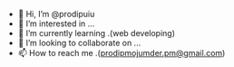 - 👋 Hi, I’m @prodipuiu
- 👀 I’m interested in ...
- 🌱 I’m currently learning .(web developing)
- 💞️ I’m looking to collaborate on ...
- 📫 How to reach me .(prodipmojumder.pm@gmail.com)

<!---
prodipuiu/prodipuiu is a ✨ special ✨ repository because its `README.md` (this file) appears on your GitHub profile.
You can click the Preview link to take a look at your changes.
--->
